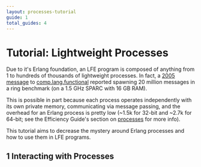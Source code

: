 ```yaml
---
layout: processes-tutorial
guide: 1
total_guides: 4
---
```

# Tutorial: Lightweight Processes

Due to it's Erlang foundation, an LFE program is composed of anything from 1 to
hundreds of thousands of lightweight processes.  In fact, a
<a href="https://groups.google.com/forum/?fromgroups=#!topic/comp.lang.functional/5kldn1QJ73c">2005 message</a>
to
<a href="https://groups.google.com/forum/?fromgroups=#!forum/comp.lang.functional">comp.lang.functional</a>
reported spawning 20 million messages in a ring benchmark (on a 1.5 GHz SPARC
with 16 GB RAM).

This is possible in part because each process operates independently with its
own private memory, communicating via message passing, and the overhead for an
Erlang process is pretty low (~1.5k for 32-bit and ~2.7k for 64-bit; see the
Efficiency Guide's section on
<a href="http://www.erlang.org/doc/efficiency_guide/processes.html">processes</a>
for more info).

This tutorial aims to decrease the mystery around Erlang processes and how to
use them in LFE programs.

## 1 Interacting with Processes
